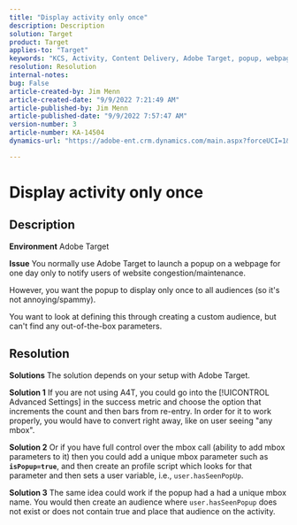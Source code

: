 ```yaml
---
title: "Display activity only once"
description: Description
solution: Target
product: Target
applies-to: "Target"
keywords: "KCS, Activity, Content Delivery, Adobe Target, popup, webpage, display, once"
resolution: Resolution
internal-notes: 
bug: False
article-created-by: Jim Menn
article-created-date: "9/9/2022 7:21:49 AM"
article-published-by: Jim Menn
article-published-date: "9/9/2022 7:57:47 AM"
version-number: 3
article-number: KA-14504
dynamics-url: "https://adobe-ent.crm.dynamics.com/main.aspx?forceUCI=1&pagetype=entityrecord&etn=knowledgearticle&id=da1c420f-1030-ed11-9db1-0022480866ad"

---
```

# Display activity only once

## Description


<b>Environment</b>
 Adobe Target

<b>Issue</b>
 You normally use Adobe Target to launch a popup on a webpage for one day only to notify users of website congestion/maintenance.

However, you want the popup to display only once to all audiences (so it's not annoying/spammy).

You want to look at defining this through creating a custom audience, but can't find any out-of-the-box parameters.


## Resolution


<b>Solutions</b>
The solution depends on your setup with Adobe Target.

<b>Solution 1</b>
If you are not using A4T, you could go into the [!UICONTROL Advanced Settings] in the success metric and choose the option that increments the count and then bars from re-entry. In order for it to work properly, you would have to convert right away, like on user seeing "any mbox".

<b>Solution 2</b>
Or if you have full control over the mbox call (ability to add mbox parameters to it) then you could add a unique mbox parameter such as <b>`isPopup=true`</b>, and then create an profile script which looks for that parameter and then sets a user variable, i.e., `user.hasSeenPopUp`.

<b>Solution 3</b>
The same idea could work if the popup had a had a unique mbox name.
You would then create an audience where `user.hasSeenPopup` does not exist or does not contain true and place that audience on the activity.
